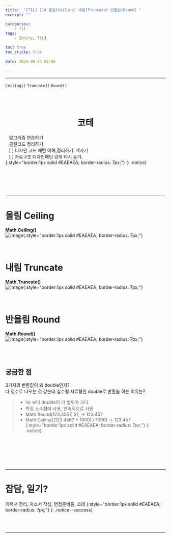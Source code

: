 ```yaml
---
title:  "[TIL] 110 올림(Ceiling) 내림(Truncate) 반올림(Round) "
excerpt: ""

categories:
    - Til
tags:
    - [Unity, TIL]

toc: true
toc_sticky: true
 
date: 2024-09-14 02:00

---
```

- - -

`Ceiling()` `Truncate()` `Round()`

<BR><BR>

<center><H1>  코테 </H1></center>

&nbsp;&nbsp; 알고리즘 연습하기     
&nbsp;&nbsp; 클린코드 정리하기   
&nbsp;&nbsp; [ ] 디자인 코드 패턴 이해,정리하기. 책사기  
&nbsp;&nbsp; [ ] 자료구조 디자인패턴 강의 다시 듣기.   
{:style="border:1px solid #EAEAEA; border-radius: 7px;"}
{: .notice}  


<br><br><br><br>
- - - 

# 올림 Ceiling

**Math.Ceiling()**  
![image](https://github.com/user-attachments/assets/f787328d-9e5f-4322-be00-08ab9cc7a6fd){:style="border:1px solid #EAEAEA; border-radius: 7px;"}  


<br>

# 내림 Truncate

**Math.Truncate()**  
![image](https://github.com/user-attachments/assets/db9863d5-2e32-4737-bc09-b658552baa19){:style="border:1px solid #EAEAEA; border-radius: 7px;"}  

<br>

# 반올림 Round

**Math.Round()**  
![image](https://github.com/user-attachments/assets/4b3831d5-1d4b-464c-870e-9e394c5dd02c){:style="border:1px solid #EAEAEA; border-radius: 7px;"}  

<br><br>

## 궁금한 점

3가지의 반환값이 왜 double인지?  
다 정수로 나오는 것 같은데 실수형 자료형인 double로 반환을 하는 이유는?  

> - int 보다 double이 더 범위가 크다.  
> - 특정 소수점에 사용, 연속적으로 사용  
> - Math.Round(123.4567, 3); -> 123.457  
> - Math.Ceiling((123.4567 * 1000) / 1000) -> 123.457  
{:style="border:1px solid #EAEAEA; border-radius: 7px;"}
{: .notice}  

<br><br><br><br><br>
- - - 


# 잡담, 일기?
이력서 정리, 자소서 작성, 면접준비중, 코테
{:style="border:1px solid #EAEAEA; border-radius: 7px;"}
{: .notice--success}  

<br><br>
- - -
